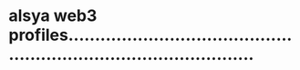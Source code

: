 # alsya web3 profiles........................................................................................
